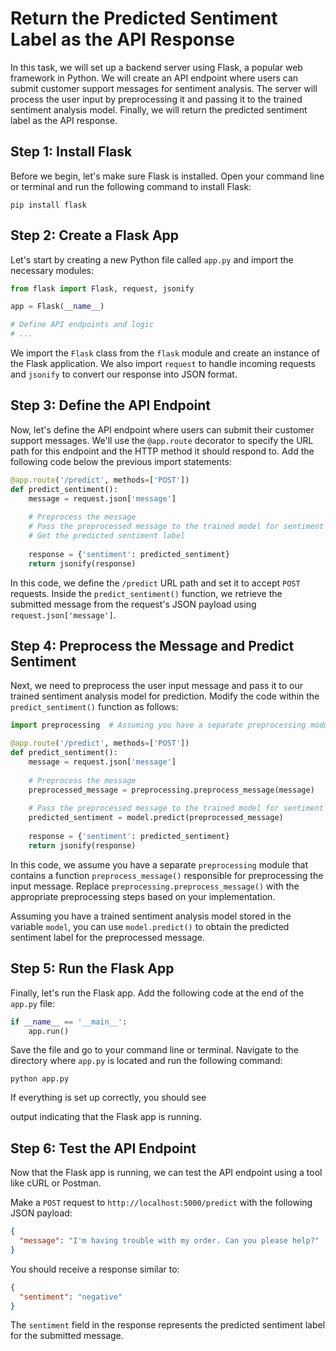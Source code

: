 
#  Return the Predicted Sentiment Label as the API Response

In this task, we will set up a backend server using Flask, a popular web framework in Python. We will create an API endpoint where users can submit customer support messages for sentiment analysis. The server will process the user input by preprocessing it and passing it to the trained sentiment analysis model. Finally, we will return the predicted sentiment label as the API response.

## Step 1: Install Flask

Before we begin, let's make sure Flask is installed. Open your command line or terminal and run the following command to install Flask:

```
pip install flask
```

## Step 2: Create a Flask App

Let's start by creating a new Python file called `app.py` and import the necessary modules:

```python
from flask import Flask, request, jsonify

app = Flask(__name__)

# Define API endpoints and logic
# ...
```

We import the `Flask` class from the `flask` module and create an instance of the Flask application. We also import `request` to handle incoming requests and `jsonify` to convert our response into JSON format.

## Step 3: Define the API Endpoint

Now, let's define the API endpoint where users can submit their customer support messages. We'll use the `@app.route` decorator to specify the URL path for this endpoint and the HTTP method it should respond to. Add the following code below the previous import statements:

```python
@app.route('/predict', methods=['POST'])
def predict_sentiment():
    message = request.json['message']
    
    # Preprocess the message
    # Pass the preprocessed message to the trained model for sentiment prediction
    # Get the predicted sentiment label
    
    response = {'sentiment': predicted_sentiment}
    return jsonify(response)
```

In this code, we define the `/predict` URL path and set it to accept `POST` requests. Inside the `predict_sentiment()` function, we retrieve the submitted message from the request's JSON payload using `request.json['message']`. 

## Step 4: Preprocess the Message and Predict Sentiment

Next, we need to preprocess the user input message and pass it to our trained sentiment analysis model for prediction. Modify the code within the `predict_sentiment()` function as follows:

```python
import preprocessing  # Assuming you have a separate preprocessing module

@app.route('/predict', methods=['POST'])
def predict_sentiment():
    message = request.json['message']
    
    # Preprocess the message
    preprocessed_message = preprocessing.preprocess_message(message)
    
    # Pass the preprocessed message to the trained model for sentiment prediction
    predicted_sentiment = model.predict(preprocessed_message)
    
    response = {'sentiment': predicted_sentiment}
    return jsonify(response)
```

In this code, we assume you have a separate `preprocessing` module that contains a function `preprocess_message()` responsible for preprocessing the input message. Replace `preprocessing.preprocess_message()` with the appropriate preprocessing steps based on your implementation.

Assuming you have a trained sentiment analysis model stored in the variable `model`, you can use `model.predict()` to obtain the predicted sentiment label for the preprocessed message.

## Step 5: Run the Flask App

Finally, let's run the Flask app. Add the following code at the end of the `app.py` file:

```python
if __name__ == '__main__':
    app.run()
```

Save the file and go to your command line or terminal. Navigate to the directory where `app.py` is located and run the following command:

```
python app.py
```

If everything is set up correctly, you should see

 output indicating that the Flask app is running.

## Step 6: Test the API Endpoint

Now that the Flask app is running, we can test the API endpoint using a tool like cURL or Postman.

Make a `POST` request to `http://localhost:5000/predict` with the following JSON payload:

```json
{
  "message": "I'm having trouble with my order. Can you please help?"
}
```

You should receive a response similar to:

```json
{
  "sentiment": "negative"
}
```

The `sentiment` field in the response represents the predicted sentiment label for the submitted message.

